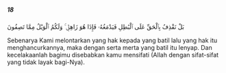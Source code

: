 ##### 18

<span class="ayah">بَلْ نَقْذِفُ بِٱلْحَقِّ عَلَى ٱلْبَٰطِلِ فَيَدْمَغُهُۥ فَإِذَا هُوَ زَاهِقٌۭ ۚ وَلَكُمُ ٱلْوَيْلُ مِمَّا تَصِفُونَ</span>

<span class="ayah_translation">Sebenarya Kami melontarkan yang hak kepada yang batil lalu yang hak itu menghancurkannya, maka dengan serta merta yang batil itu lenyap. Dan kecelakaanlah bagimu disebabkan kamu mensifati (Allah dengan sifat-sifat yang tidak layak bagi-Nya).</span>
